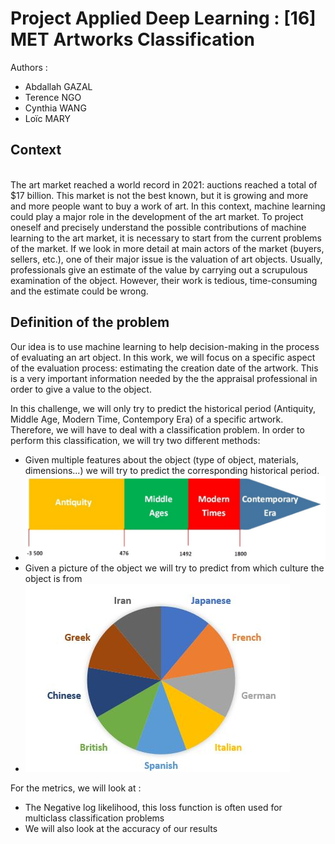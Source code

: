 # Project Applied Deep Learning : [16] MET Artworks Classification 

Authors :

- Abdallah GAZAL
- Terence NGO
- Cynthia WANG
- Loïc MARY

## Context

<br> The art market reached a world record in 2021: auctions reached a total of $17 billion. This market is not the best known, but it is growing and more and more people want to buy a work of art. In this context, machine learning could play a major role in the development of the art market. To project oneself and precisely understand the possible contributions of machine learning to the art market, it is necessary to start from the current problems of the market. If we look in more detail at main actors of the market (buyers, sellers, etc.), one of their major issue is the valuation of art objects. Usually, professionals give an estimate of the value by carrying out a scrupulous examination of the object. However, their work is tedious, time-consuming and the estimate could be wrong.</br>

## Definition of the problem

<p>Our idea is to use machine learning to help decision-making in the process of evaluating an art object. In this work, we will focus on a specific aspect of the evaluation process: estimating the creation date of the artwork. This is a very important information needed by the the appraisal professional in order to give a value to the object. </p>

<p>In this challenge, we will only try to predict the historical period (Antiquity, Middle Age, Modern Time, Contempory Era) of a specific artwork. Therefore, we will have to deal with a classification problem. In order to perform this classification, we will try two different methods: </p>

* Given multiple features about the object (type of object, materials, dimensions...) we will try to predict the corresponding historical period.
* <img src="ressources/hist_periods.png">
* Given a picture of the object we will try to predict from which culture the object is from
* <img src="ressources/culture.JPG">



<p>For the metrics, we will look at :</p>

* The Negative log likelihood, this loss function is often used for multiclass classification problems
* We will also look at the accuracy of our results
